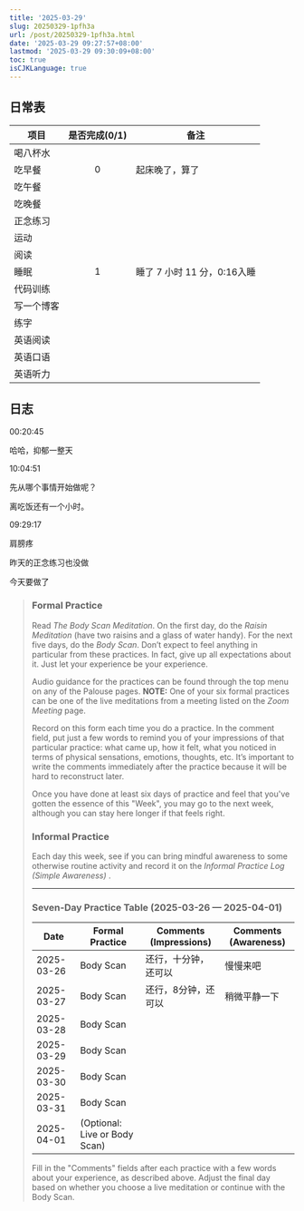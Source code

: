 ```yaml
---
title: '2025-03-29'
slug: 20250329-1pfh3a
url: /post/20250329-1pfh3a.html
date: '2025-03-29 09:27:57+08:00'
lastmod: '2025-03-29 09:30:09+08:00'
toc: true
isCJKLanguage: true
---
```






## 日常表

|项目|是否完成(0/1)|备注|
| ------------| :-------------: | -----------------------------|
|喝八杯水|||
|吃早餐|0|起床晚了，算了|
|吃午餐|||
|吃晚餐|||
|正念练习|||
|运动|||
|阅读|||
|睡眠|1|睡了 7 小时 11 分，0:16入睡|
|代码训练|||
|写一个博客|||
|练字|||
|英语阅读|||
|英语口语|||
|英语听力|||

## 日志

00:20:45

哈哈，抑郁一整天

10:04:51

先从哪个事情开始做呢？

离吃饭还有一个小时。

09:29:17

肩膀疼

昨天的正念练习也没做

今天要做了

> ### Formal Practice
>
> Read *The Body Scan Meditation*. On the first day, do the *Raisin Meditation* (have two raisins and a glass of water handy). For the next five days, do the *Body Scan*. Don’t expect to feel anything in particular from these practices. In fact, give up all expectations about it. Just let your experience be your experience.
>
> Audio guidance for the practices can be found through the top menu on any of the Palouse pages. **NOTE:**  One of your six formal practices can be one of the live meditations from a meeting listed on the *Zoom Meeting* page.
>
> Record on this form each time you do a practice. In the comment field, put just a few words to remind you of your impressions of that particular practice: what came up, how it felt, what you noticed in terms of physical sensations, emotions, thoughts, etc. It’s important to write the comments immediately after the practice because it will be hard to reconstruct later.
>
> Once you have done at least six days of practice and feel that you've gotten the essence of this "Week", you may go to the next week, although you can stay here longer if that feels right.
>
> ### Informal Practice
>
> Each day this week, see if you can bring mindful awareness to some otherwise routine activity and record it on the *Informal Practice Log (Simple Awareness)* .
>
> ---
>
> ### Seven-Day Practice Table (2025-03-26 — 2025-04-01)
>
> |Date|Formal Practice|Comments (Impressions)|Comments (Awareness)|
> | ----------| -----------------------------| ----------------------| --------------------|
> |2025-03-26|Body Scan|还行，十分钟，还可以|慢慢来吧|
> |2025-03-27|Body Scan|还行，8分钟，还可以|稍微平静一下|
> |2025-03-28|Body Scan|||
> |2025-03-29|Body Scan|||
> |2025-03-30|Body Scan|||
> |2025-03-31|Body Scan|||
> |2025-04-01|(Optional: Live or Body Scan)|||
>
> Fill in the "Comments" fields after each practice with a few words about your experience, as described above. Adjust the final day based on whether you choose a live meditation or continue with the Body Scan.

